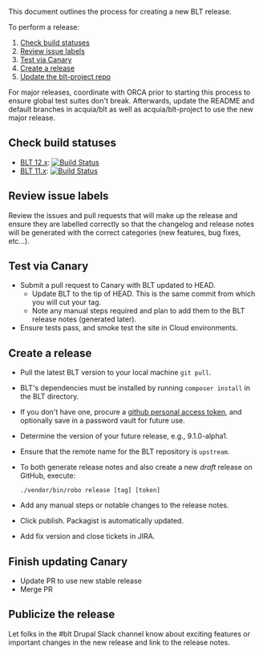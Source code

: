 This document outlines the process for creating a new BLT release.

To perform a release:

1. [Check build statuses](#check-build-statuses)
1. [Review issue labels](#review-issue-labels)
1. [Test via Canary](#test-via-canary)
1. [Create a release](#create-a-release)
1. [Update the blt-project repo](#update-the-blt-project-repo)

For major releases, coordinate with ORCA prior to starting this process to ensure global test suites don't break. Afterwards, update the README and default branches in acquia/blt as well as acquia/blt-project to use the new major release.

## Check build statuses

* [BLT 12.x](https://github.com/acquia/blt):
[![Build Status](https://travis-ci.com/acquia/blt.svg?branch=12.x)](https://travis-ci.com/acquia/blt)
* [BLT 11.x](https://github.com/acquia/blt):
[![Build Status](https://travis-ci.com/acquia/blt.svg?branch=11.x)](https://travis-ci.com/acquia/blt)

## Review issue labels

Review the issues and pull requests that will make up the release and ensure they are labelled correctly so that the changelog and release notes will be generated with the correct categories (new features, bug fixes, etc...).

## Test via Canary

* Submit a pull request to Canary with BLT updated to HEAD.
    * Update BLT to the tip of HEAD. This is the same commit from which you will cut your tag.
    * Note any manual steps required and plan to add them to the BLT release notes (generated later).
* Ensure tests pass, and smoke test the site in Cloud environments.

## Create a release

* Pull the latest BLT version to your local machine `git pull`.
* BLT's dependencies must be installed by running `composer install` in the BLT directory.
* If you don't have one, procure a [github personal access token](https://github.com/settings/tokens), and optionally save in a password vault for future use.
* Determine the version of your future release, e.g., 9.1.0-alpha1.
* Ensure that the remote name for the BLT repository is `upstream`.
* To both generate release notes and also create a new _draft_ release on GitHub, execute:

      ./vendor/bin/robo release [tag] [token]

* Add any manual steps or notable changes to the release notes.
* Click publish. Packagist is automatically updated.
* Add fix version and close tickets in JIRA.

## Finish updating Canary

* Update PR to use new stable release
* Merge PR

## Publicize the release

Let folks in the #blt Drupal Slack channel know about exciting features or important changes in the new release and link to the release notes.
